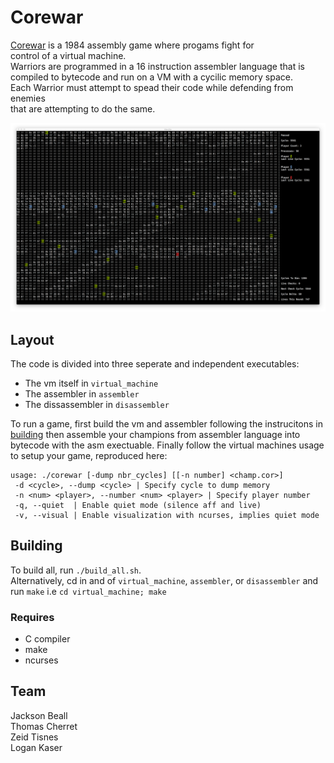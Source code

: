# Corewar

[Corewar](https://corewars.org) is a 1984 assembly game where progams fight for  
control of a virtual machine.  
Warriors are programmed in a 16 instruction assembler language that is  
compiled to bytecode and run on a VM with a cycilic memory space.  
Each Warrior must attempt to spead their code while defending from enemies  
that are attempting to do the same.

![visualizer screenshot](https://raw.githubusercontent.com/logankaser/corewar/master/resources/screenshot.png)

## Layout
The code is divided into three seperate and independent executables:
* The vm itself in `virtual_machine`
* The assembler in `assembler`
* The dissassembler in `disassembler`

To run a game, first build the vm and assembler following the instrucitons in [building](https://github.com/logankaser/corewar#building)
then assemble your champions from assembler language into bytecode with the asm exectuable.
Finally follow the virtual machines usage to setup your game, reproduced here:
```
usage: ./corewar [-dump nbr_cycles] [[-n number] <champ.cor>]
 -d <cycle>, --dump <cycle> | Specify cycle to dump memory
 -n <num> <player>, --number <num> <player> | Specify player number
 -q, --quiet  | Enable quiet mode (silence aff and live)
 -v, --visual | Enable visualization with ncurses, implies quiet mode
```

## Building
To build all, run `./build_all.sh`.  
Alternatively, cd in and of `virtual_machine`, `assembler`, or `disassembler`
and run `make` i.e `cd virtual_machine; make`

### Requires
* C compiler
* make
* ncurses

## Team
Jackson Beall  
Thomas Cherret  
Zeid Tisnes  
Logan Kaser  
